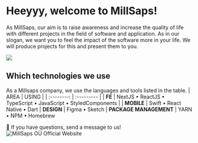 # Heeyyy, welcome to MillSaps!

As MillSaps, our aim is to raise awareness and increase the quality of life with different projects in the field of software and application. As in our slogan, we want you to feel the impact of the software more in your life. We will produce projects for this and present them to you.

![](https://media3.giphy.com/media/v1.Y2lkPTc5MGI3NjExcnl5cmJlbWQ0dWpkeXZxdHowbHAwdWVkYjA4NnFzOHU5aW9zMzFoZCZlcD12MV9pbnRlcm5hbF9naWZfYnlfaWQmY3Q9Zw/UcK7JalnjCz0k/giphy.gif)

## Which technologies we use

As a Millsaps company, we use the languages and tools listed in the table.
| AREA | USING |
| :--------: | :--------- |
| **FE** | NextJS • ReactJS • TypeScript • JavaScript • StyledComponents |
| **MOBILE** | Swift • React Native • Dart
| **DESIGN** | Figma • Sketch
| **PACKAGE MANAGEMENT** | YARN • NPM • Homebrew

🤔 If you have questions, send a message to us!
![MillSaps OÜ Official Website](https://millsaps.eu/)
